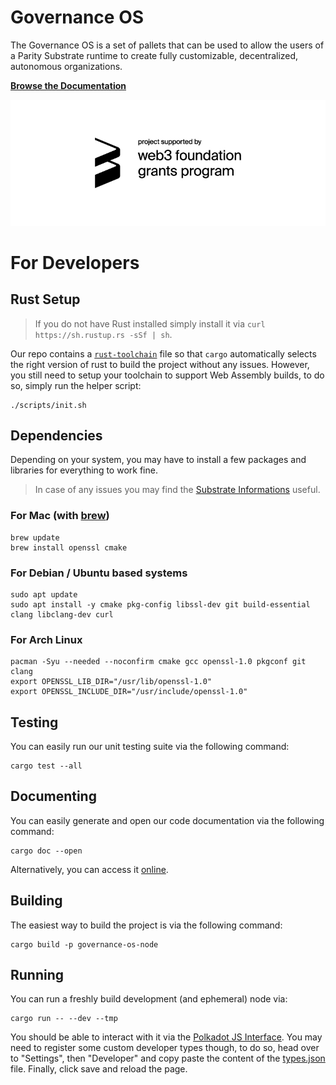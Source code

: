# Governance OS
The Governance OS is a set of pallets that can be used to allow the users of a Parity Substrate runtime to create fully customizable, decentralized, autonomous organizations.

**[Browse the Documentation](https://nucleistudio.github.io/governance-os/governance_os_node/index.html)**

![web3 foundation_grants_badge_black](.meta/w3f_grants_badge.jpg)

# For Developers

## Rust Setup
> If you do not have Rust installed simply install it via `curl https://sh.rustup.rs -sSf | sh`.

Our repo contains a [`rust-toolchain`](rust-toolchain) file so that `cargo` automatically selects the right version of rust to build the project without any issues. However, you still need to setup your toolchain to support Web Assembly builds, to do so, simply run the helper script:
```
./scripts/init.sh
```

## Dependencies
Depending on your system, you may have to install a few packages and libraries for everything to work fine.

> In case of any issues you may find the [Substrate Informations](https://substrate.dev/docs/en/knowledgebase/getting-started/) useful.

### For Mac (with [brew](https://brew.sh))
```
brew update
brew install openssl cmake
```

### For Debian / Ubuntu based systems
```
sudo apt update
sudo apt install -y cmake pkg-config libssl-dev git build-essential clang libclang-dev curl
```

### For Arch Linux
```
pacman -Syu --needed --noconfirm cmake gcc openssl-1.0 pkgconf git clang
export OPENSSL_LIB_DIR="/usr/lib/openssl-1.0"
export OPENSSL_INCLUDE_DIR="/usr/include/openssl-1.0"
```

## Testing
You can easily run our unit testing suite via the following command:
```
cargo test --all
```

## Documenting
You can easily generate and open our code documentation via the following command:
```
cargo doc --open
```

Alternatively, you can access it [online](https://nucleistudio.github.io/governance-os/governance_os_node/index.html).

## Building
The easiest way to build the project is via the following command:
```
cargo build -p governance-os-node
```

## Running
You can run a freshly build development (and ephemeral) node via:
```
cargo run -- --dev --tmp
```

You should be able to interact with it via the [Polkadot JS Interface](https://polkadot.js.org/apps/?rpc=ws%3A%2F%2F127.0.0.1%3A9944#/explorer). You may need to register some custom developer types though, to do so, head over to "Settings", then "Developer" and copy paste the content of the [types.json](types.json) file. Finally, click save and reload the page.